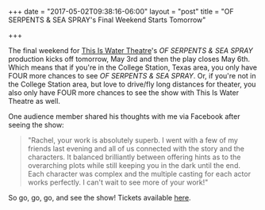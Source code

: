 +++
date = "2017-05-02T09:38:16-06:00"
layout = "post"
title = "OF SERPENTS & SEA SPRAY's Final Weekend Starts Tomorrow"

+++

The final weekend for [This Is Water Theatre](thisiswatertheatre.com)'s *OF SERPENTS & SEA SPRAY* production kicks off tomorrow, May 3rd and then the play closes May 6th. Which means that if you're in the College Station, Texas area, you only have FOUR more chances to see *OF SERPENTS & SEA SPRAY*. Or, if you're not in the College Station area, but love to drive/fly long distances for theater, you also only have FOUR more chances to see the show with This Is Water Theatre as well.

One audience member shared his thoughts with me via Facebook after seeing the show:

>"Rachel, your work is absolutely superb. I went with a few of my friends last evening and all of us connected with the story and the characters. It balanced brilliantly between offering hints as to the overarching plots while still keeping you in the dark until the end. Each character was complex and the multiple casting for each actor works perfectly. I can't wait to see more of your work!"

So go, go, go, and see the show! Tickets available [here](https://secure.buyplaytix.com/thisiswater/reserve/of_serpents_and_sea_spray.html).
